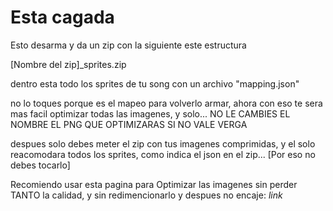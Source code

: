 # Esta cagada

Esto desarma y da un zip con la siguiente este estructura

[Nombre del zip]_sprites.zip

dentro esta todo los sprites de tu song con un archivo "mapping.json"

no lo toques porque es el mapeo para volverlo armar, ahora con eso te sera mas facil optimizar todas las imagenes, y solo... NO LE CAMBIES EL NOMBRE EL PNG QUE OPTIMIZARAS SI NO VALE VERGA

despues solo debes meter el zip con tus imagenes comprimidas, y el solo reacomodara todos los sprites, como indica el json en el zip... [Por eso no debes tocarlo] 

Recomiendo usar esta pagina para Optimizar las imagenes sin perder TANTO la calidad, y sin redimencionarlo y despues no encaje: *link*